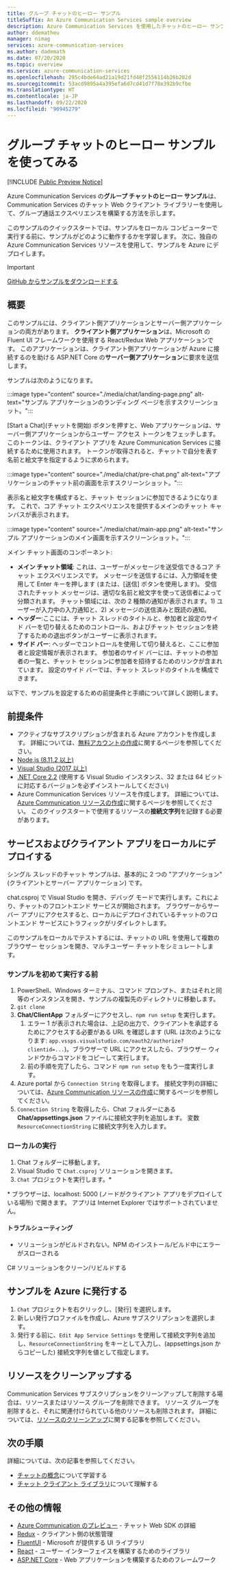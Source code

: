 ```yaml
---
title: グループ チャットのヒーロー サンプル
titleSuffix: An Azure Communication Services sample overview
description: Azure Communication Services を使用したチャットのヒーロー サンプルの概要。これにより、開発者はサンプルの内部動作とその変更方法をより詳しく学習することができます。
author: ddematheu
manager: nimag
services: azure-communication-services
ms.author: dademath
ms.date: 07/20/2020
ms.topic: overview
ms.service: azure-communication-services
ms.openlocfilehash: 295c4bde64ad21a19d21fd48f2556114b26b202d
ms.sourcegitcommit: 53acd9895a4a395efa6d7cd41d7f78e392b9cfbe
ms.translationtype: HT
ms.contentlocale: ja-JP
ms.lasthandoff: 09/22/2020
ms.locfileid: "90945279"
---
```

# <a name="get-started-with-the-group-chat-hero-sample"></a>グループ チャットのヒーロー サンプルを使ってみる

[!INCLUDE [Public Preview Notice](../includes/public-preview-include.md)]

<!----
> [!WARNING]
> links to our Hero Sample repo need to be updated when the sample is publicly available.
---->

Azure Communication Services の**グループ チャットのヒーロー サンプル**は、Communication Services のチャット Web クライアント ライブラリーを使用して、グループ通話エクスペリエンスを構築する方法を示します。

このサンプルのクイックスタートでは、サンプルをローカル コンピューターで実行する前に、サンプルがどのように動作するかを学習します。 次に、独自の Azure Communication Services リソースを使用して、サンプルを Azure にデプロイします。

> [!IMPORTANT]
> [GitHub からサンプルをダウンロードする](https://github.com/Azure/Communication/tree/master/samples)

## <a name="overview"></a>概要

このサンプルには、クライアント側アプリケーションとサーバー側アプリケーションの両方があります。 **クライアント側アプリケーション**は、Microsoft の Fluent UI フレームワークを使用する React/Redux Web アプリケーションです。 このアプリケーションは、クライアント側アプリケーションが Azure に接続するのを助ける ASP.NET Core の**サーバー側アプリケーション**に要求を送信します。 

サンプルは次のようになります。

:::image type="content" source="./media/chat/landing-page.png" alt-text="サンプル アプリケーションのランディング ページを示すスクリーンショット。":::

[Start a Chat]\(チャットを開始\) ボタンを押すと、Web アプリケーションは、サーバー側アプリケーションからユーザー アクセス トークンをフェッチします。 このトークンは、クライアント アプリを Azure Communication Services に接続するために使用されます。 トークンが取得されると、チャットで自分を表す名前と絵文字を指定するように求められます。 

:::image type="content" source="./media/chat/pre-chat.png" alt-text="アプリケーションのチャット前の画面を示すスクリーンショット。":::

表示名と絵文字を構成すると、チャット セッションに参加できるようになります。 これで、コア チャット エクスペリエンスを提供するメインのチャット キャンバスが表示されます。

:::image type="content" source="./media/chat/main-app.png" alt-text="サンプル アプリケーションのメイン画面を示すスクリーンショット。":::

メイン チャット画面のコンポーネント:

- **メイン チャット領域**: これは、ユーザーがメッセージを送受信できるコア チャット エクスペリエンスです。 メッセージを送信するには、入力領域を使用して Enter キーを押します (または、[送信] ボタンを使用します)。 受信されたチャット メッセージは、適切な名前と絵文字を使って送信者によって分類されます。 チャット領域には、次の 2 種類の通知が表示されます。1) ユーザーが入力中の入力通知と、2) メッセージの送信済みと既読の通知。
- **ヘッダー**:ここには、チャット スレッドのタイトルと、参加者と設定のサイド バーを切り替えるためのコントロール、およびチャット セッションを終了するための退出ボタンがユーザーに表示されます。
- **サイド バー**: ヘッダーでコントロールを使用して切り替えると、ここに参加者と設定情報が表示されます。 参加者のサイド バーには、チャットの参加者の一覧と、チャット セッションに参加者を招待するためのリンクが含まれています。 設定のサイド バーでは、チャット スレッドのタイトルを構成できます。 

以下で、サンプルを設定するための前提条件と手順について詳しく説明します。

## <a name="prerequisites"></a>前提条件

- アクティブなサブスクリプションが含まれる Azure アカウントを作成します。 詳細については、[無料アカウントの作成](https://azure.microsoft.com/free/?WT.mc_id=A261C142F)に関するページを参照してください。
- [Node.js (8.11.2 以上)](https://nodejs.org/en/download/)
- [Visual Studio (2017 以上)](https://visualstudio.microsoft.com/vs/)
- [.NET Core 2.2](https://dotnet.microsoft.com/download/dotnet-core/2.2) (使用する Visual Studio インスタンス、32 または 64 ビットに対応するバージョンを必ずインストールしてください)
- Azure Communication Services リソースを作成します。 詳細については、[Azure Communication リソースの作成](../quickstarts/create-communication-resource.md)に関するページを参照してください。 このクイックスタートで使用するリソースの**接続文字列**を記録する必要があります。

## <a name="locally-deploying-the-service--client-app"></a>サービスおよびクライアント アプリをローカルにデプロイする

シングル スレッドのチャット サンプルは、基本的に 2 つの "アプリケーション" (クライアントとサーバー アプリケーション) です。

chat.csproj で Visual Studio を開き、デバッグ モードで実行します。これにより、チャットのフロントエンド サービスが開始されます。 ブラウザーからサーバー アプリにアクセスすると、ローカルにデプロイされているチャットのフロントエンド サービスにトラフィックがリダイレクトします。

このサンプルをローカルでテストするには、チャットの URL を使用して複数のブラウザー セッションを開き、マルチユーザー チャットをシミュレートします。

### <a name="before-running-the-sample-for-the-first-time"></a>サンプルを初めて実行する前

1. PowerShell、Windows ターミナル、コマンド プロンプト、またはそれと同等のインスタンスを開き、サンプルの複製先のディレクトリに移動します。
2. `git clone`
3. **Chat/ClientApp** フォルダーにアクセスし、`npm run setup` を実行します。
   1. エラー 1 が表示された場合は、上記の出力で、クライアントを承認するためにアクセスする必要がある URL を確認します (URL は次のようになります: `app.vssps.visualstudio.com/oauth2/authorize?clientid=...`)。ブラウザーで URL にアクセスしたら、ブラウザー ウィンドウからコマンドをコピーして実行します。
   2. 前の手順を完了したら、コマンド `npm run setup` をもう一度実行します。
4. Azure portal から `Connection String` を取得します。 接続文字列の詳細については、[Azure Communication リソースの作成](../quickstarts/create-communication-resource.md)に関するページを参照してください。
5. `Connection String` を取得したら、Chat フォルダーにある **Chat/appsettings.json** ファイルに接続文字列を追加します。 変数 `ResourceConnectionString` に接続文字列を入力します。

### <a name="local-run"></a>ローカルの実行

1. Chat フォルダーに移動します。
2. Visual Studio で `Chat.csproj` ソリューションを開きます。
3. `Chat` プロジェクトを実行します。*

\* ブラウザーは、localhost: 5000 (ノードがクライアント アプリをデプロイしている場所) で開きます。 アプリは Internet Explorer ではサポートされていません。

#### <a name="troubleshooting"></a>トラブルシューティング

- ソリューションがビルドされない。NPM のインストール/ビルド中にエラーがスローされる

C# ソリューションをクリーン/リビルドする

## <a name="publish-the-sample-to-azure"></a>サンプルを Azure に発行する

1. `Chat` プロジェクトを右クリックし、[発行] を選択します。
2. 新しい発行プロファイルを作成し、Azure サブスクリプションを選択します。
3. 発行する前に、`Edit App Service Settings` を使用して接続文字列を追加し、`ResourceConnectionString` をキーとして入力し、(appsettings.json からコピーした) 接続文字列を値として指定します。

## <a name="clean-up-resources"></a>リソースをクリーンアップする

Communication Services サブスクリプションをクリーンアップして削除する場合は、リソースまたはリソース グループを削除できます。 リソース グループを削除すると、それに関連付けられている他のリソースも削除されます。 詳細については、[リソースのクリーンアップ](../quickstarts/create-communication-resource.md#clean-up-resources)に関する記事を参照してください。

## <a name="next-steps"></a>次の手順

詳細については、次の記事を参照してください。

- [チャットの概念](../concepts/chat/concepts.md)について学習する
- [チャット クライアント ライブラリ](../concepts/chat/sdk-features.md)について理解する

## <a name="additional-reading"></a>その他の情報

- [Azure Communication のプレビュー](https://github.com/Azure/communication-preview) - チャット Web SDK の詳細
- [Redux](https://redux.js.org/) - クライアント側の状態管理
- [FluentUI](https://developer.microsoft.com/fluentui#/) - Microsoft が提供する UI ライブラリ
- [React](https://reactjs.org/) - ユーザー インターフェイスを構築するためのライブラリ
- [ASP.NET Core](https://docs.microsoft.com/aspnet/core/introduction-to-aspnet-core?view=aspnetcore-3.1&preserve-view=true) - Web アプリケーションを構築するためのフレームワーク
